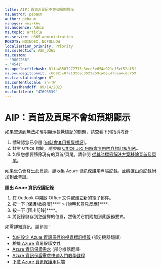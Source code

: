 ```yaml
---
title: AIP：頁首及頁尾不會如預期顯示
ms.author: pebaum
author: pebaum
manager: mnirkhe
ms.audience: Admin
ms.topic: article
ms.service: o365-administration
ROBOTS: NOINDEX, NOFOLLOW
localization_priority: Priority
ms.collection: Adm_O365
ms.custom:
- "9002266"
- "4541"
ms.openlocfilehash: 811a48587272776c8ece5e654a921c15cf52af5f
ms.sourcegitcommit: c6692ce0fa1358ec3529e59ca0ecdfdea4cdc759
ms.translationtype: HT
ms.contentlocale: zh-TW
ms.lasthandoff: 09/14/2020
ms.locfileid: "47696539"
---
```

# <a name="aip-headers-and-footers-not-displaying-as-expected"></a>AIP：頁首及頁尾不會如預期顯示

如果您遇到無法如預期顯示視覺標記的問題，請查看下列指導方針：

1. 請確認您已參閱 [[何時會套用視覺標記]](https://docs.microsoft.com/azure/information-protection/configure-policy-markings#when-visual-markings-are-applied)。
2. 針對 Office 標籤，請參閱 [Office 365 何時會套用內容標記和加密](https://docs.microsoft.com/microsoft-365/compliance/sensitivity-labels-office-apps#when-office-apps-apply-content-marking-and-encryption)。
3. 如果您想要移除現有的頁首/頁尾，請參閱 [從其他標籤解決方案移除頁首及頁尾](https://docs.microsoft.com/azure/information-protection/rms-client/client-admin-guide-customizations#remove-headers-and-footers-from-other-labeling-solutions)。

如果您仍會發生此問題，請收集 Azure 資訊保護用戶端記錄，並將匯出的記錄附加到此票證。

**匯出 Azure 資訊保護記錄**

1. 在 Outlook 中開啟 Office 文件或建立新的電子郵件。
2. 按一下 [保護/敏感度]****  >  [說明和意見反應]****。
3. 按一下 [匯出記錄]****。
4. 將記錄儲存到您選擇的位置，然後將它們附加到此服務要求。

如需詳細資訊，請參閱：

- [如何設定 Azure 資訊保護的視覺標記標籤](https://docs.microsoft.com/azure/information-protection/configure-policy-markings) (部分機器翻譯)
- [檢閱 Azure 資訊保護文件](https://docs.microsoft.com/azure/information-protection/what-is-information-protection)
- [Azure 資訊保護需求](https://docs.microsoft.com/azure/information-protection/get-started/requirements) (部分機器翻譯)
- [Azure 資訊保護需求快速入門教學課程](https://docs.microsoft.com/azure/information-protection/get-started/infoprotect-quick-start-tutorial)
- [下載 Azure 資訊保護用戶端](https://www.microsoft.com/download/details.aspx?id=53018)
